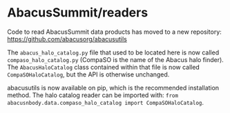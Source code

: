 # AbacusSummit/readers

Code to read AbacusSummit data products has moved to a new repository: https://github.com/abacusorg/abacusutils

The `abacus_halo_catalog.py` file that used to be located here is now called `compaso_halo_catalog.py`
(CompaSO is the name of the Abacus halo finder).  The `AbacusHaloCatalog` class contained within that file
is now called `CompaSOHaloCatalog`, but the API is otherwise unchanged.

abacusutils is now available on pip, which is the recommended installation method.  The halo catalog
reader can be imported with: `from abacusnbody.data.compaso_halo_catalog import CompaSOHaloCatalog`.
